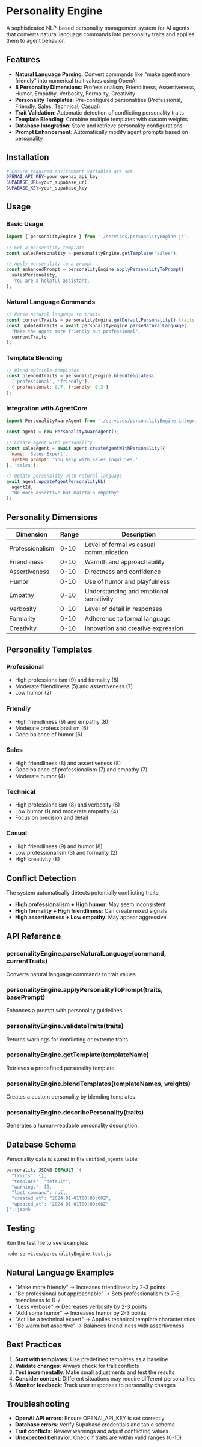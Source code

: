 # Personality Engine

A sophisticated NLP-based personality management system for AI agents that converts natural language commands into personality traits and applies them to agent behavior.

## Features

- **Natural Language Parsing**: Convert commands like "make agent more friendly" into numerical trait values using OpenAI
- **8 Personality Dimensions**: Professionalism, Friendliness, Assertiveness, Humor, Empathy, Verbosity, Formality, Creativity
- **Personality Templates**: Pre-configured personalities (Professional, Friendly, Sales, Technical, Casual)
- **Trait Validation**: Automatic detection of conflicting personality traits
- **Template Blending**: Combine multiple templates with custom weights
- **Database Integration**: Store and retrieve personality configurations
- **Prompt Enhancement**: Automatically modify agent prompts based on personality

## Installation

```bash
# Ensure required environment variables are set
OPENAI_API_KEY=your_openai_api_key
SUPABASE_URL=your_supabase_url
SUPABASE_KEY=your_supabase_key
```

## Usage

### Basic Usage

```javascript
import { personalityEngine } from './services/personalityEngine.js';

// Get a personality template
const salesPersonality = personalityEngine.getTemplate('sales');

// Apply personality to a prompt
const enhancedPrompt = personalityEngine.applyPersonalityToPrompt(
  salesPersonality,
  'You are a helpful assistant.'
);
```

### Natural Language Commands

```javascript
// Parse natural language to traits
const currentTraits = personalityEngine.getDefaultPersonality().traits;
const updatedTraits = await personalityEngine.parseNaturalLanguage(
  "Make the agent more friendly but professional",
  currentTraits
);
```

### Template Blending

```javascript
// Blend multiple templates
const blendedTraits = personalityEngine.blendTemplates(
  ['professional', 'friendly'],
  { professional: 0.7, friendly: 0.3 }
);
```

### Integration with AgentCore

```javascript
import PersonalityAwareAgent from './services/personalityEngine.integration.js';

const agent = new PersonalityAwareAgent();

// Create agent with personality
const salesAgent = await agent.createAgentWithPersonality({
  name: 'Sales Expert',
  system_prompt: 'You help with sales inquiries.'
}, 'sales');

// Update personality with natural language
await agent.updateAgentPersonalityNL(
  agentId,
  "Be more assertive but maintain empathy"
);
```

## Personality Dimensions

| Dimension | Range | Description |
|-----------|-------|-------------|
| Professionalism | 0-10 | Level of formal vs casual communication |
| Friendliness | 0-10 | Warmth and approachability |
| Assertiveness | 0-10 | Directness and confidence |
| Humor | 0-10 | Use of humor and playfulness |
| Empathy | 0-10 | Understanding and emotional sensitivity |
| Verbosity | 0-10 | Level of detail in responses |
| Formality | 0-10 | Adherence to formal language |
| Creativity | 0-10 | Innovation and creative expression |

## Personality Templates

### Professional
- High professionalism (9) and formality (8)
- Moderate friendliness (5) and assertiveness (7)
- Low humor (2)

### Friendly
- High friendliness (9) and empathy (8)
- Moderate professionalism (6)
- Good balance of humor (6)

### Sales
- High friendliness (8) and assertiveness (8)
- Good balance of professionalism (7) and empathy (7)
- Moderate humor (4)

### Technical
- High professionalism (8) and verbosity (8)
- Low humor (1) and moderate empathy (4)
- Focus on precision and detail

### Casual
- High friendliness (9) and humor (8)
- Low professionalism (3) and formality (2)
- High creativity (8)

## Conflict Detection

The system automatically detects potentially conflicting traits:

- **High professionalism + High humor**: May seem inconsistent
- **High formality + High friendliness**: Can create mixed signals
- **High assertiveness + Low empathy**: May appear aggressive

## API Reference

### personalityEngine.parseNaturalLanguage(command, currentTraits)
Converts natural language commands to trait values.

### personalityEngine.applyPersonalityToPrompt(traits, basePrompt)
Enhances a prompt with personality guidelines.

### personalityEngine.validateTraits(traits)
Returns warnings for conflicting or extreme traits.

### personalityEngine.getTemplate(templateName)
Retrieves a predefined personality template.

### personalityEngine.blendTemplates(templateNames, weights)
Creates a custom personality by blending templates.

### personalityEngine.describePersonality(traits)
Generates a human-readable personality description.

## Database Schema

Personality data is stored in the `unified_agents` table:

```sql
personality JSONB DEFAULT '{
  "traits": {},
  "template": "default",
  "warnings": [],
  "last_command": null,
  "created_at": "2024-01-01T00:00:00Z",
  "updated_at": "2024-01-01T00:00:00Z"
}'::jsonb
```

## Testing

Run the test file to see examples:

```bash
node services/personalityEngine.test.js
```

## Natural Language Examples

- "Make more friendly" → Increases friendliness by 2-3 points
- "Be professional but approachable" → Sets professionalism to 7-8, friendliness to 6-7
- "Less verbose" → Decreases verbosity by 2-3 points
- "Add some humor" → Increases humor by 2-3 points
- "Act like a technical expert" → Applies technical template characteristics
- "Be warm but assertive" → Balances friendliness with assertiveness

## Best Practices

1. **Start with templates**: Use predefined templates as a baseline
2. **Validate changes**: Always check for trait conflicts
3. **Test incrementally**: Make small adjustments and test the results
4. **Consider context**: Different situations may require different personalities
5. **Monitor feedback**: Track user responses to personality changes

## Troubleshooting

- **OpenAI API errors**: Ensure OPENAI_API_KEY is set correctly
- **Database errors**: Verify Supabase credentials and table schema
- **Trait conflicts**: Review warnings and adjust conflicting values
- **Unexpected behavior**: Check if traits are within valid ranges (0-10)
